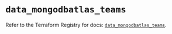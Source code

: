 # `data_mongodbatlas_teams`

Refer to the Terraform Registry for docs: [`data_mongodbatlas_teams`](https://registry.terraform.io/providers/mongodb/mongodbatlas/1.16.2/docs/data-sources/teams).
